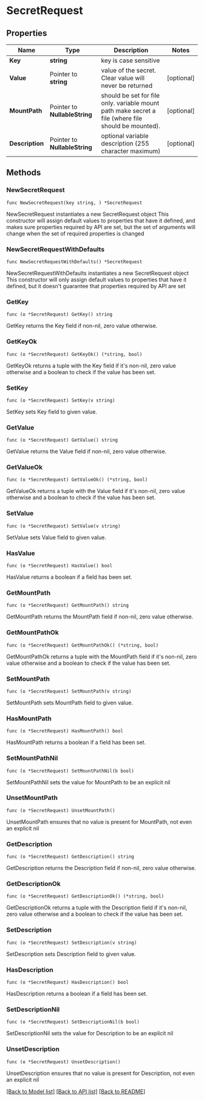 # SecretRequest

## Properties

Name | Type | Description | Notes
------------ | ------------- | ------------- | -------------
**Key** | **string** | key is case sensitive | 
**Value** | Pointer to **string** | value of the secret. Clear value will never be returned | [optional] 
**MountPath** | Pointer to **NullableString** | should be set for file only. variable mount path make secret a file (where file should be mounted). | [optional] 
**Description** | Pointer to **NullableString** | optional variable description (255 character maximum) | [optional] 

## Methods

### NewSecretRequest

`func NewSecretRequest(key string, ) *SecretRequest`

NewSecretRequest instantiates a new SecretRequest object
This constructor will assign default values to properties that have it defined,
and makes sure properties required by API are set, but the set of arguments
will change when the set of required properties is changed

### NewSecretRequestWithDefaults

`func NewSecretRequestWithDefaults() *SecretRequest`

NewSecretRequestWithDefaults instantiates a new SecretRequest object
This constructor will only assign default values to properties that have it defined,
but it doesn't guarantee that properties required by API are set

### GetKey

`func (o *SecretRequest) GetKey() string`

GetKey returns the Key field if non-nil, zero value otherwise.

### GetKeyOk

`func (o *SecretRequest) GetKeyOk() (*string, bool)`

GetKeyOk returns a tuple with the Key field if it's non-nil, zero value otherwise
and a boolean to check if the value has been set.

### SetKey

`func (o *SecretRequest) SetKey(v string)`

SetKey sets Key field to given value.


### GetValue

`func (o *SecretRequest) GetValue() string`

GetValue returns the Value field if non-nil, zero value otherwise.

### GetValueOk

`func (o *SecretRequest) GetValueOk() (*string, bool)`

GetValueOk returns a tuple with the Value field if it's non-nil, zero value otherwise
and a boolean to check if the value has been set.

### SetValue

`func (o *SecretRequest) SetValue(v string)`

SetValue sets Value field to given value.

### HasValue

`func (o *SecretRequest) HasValue() bool`

HasValue returns a boolean if a field has been set.

### GetMountPath

`func (o *SecretRequest) GetMountPath() string`

GetMountPath returns the MountPath field if non-nil, zero value otherwise.

### GetMountPathOk

`func (o *SecretRequest) GetMountPathOk() (*string, bool)`

GetMountPathOk returns a tuple with the MountPath field if it's non-nil, zero value otherwise
and a boolean to check if the value has been set.

### SetMountPath

`func (o *SecretRequest) SetMountPath(v string)`

SetMountPath sets MountPath field to given value.

### HasMountPath

`func (o *SecretRequest) HasMountPath() bool`

HasMountPath returns a boolean if a field has been set.

### SetMountPathNil

`func (o *SecretRequest) SetMountPathNil(b bool)`

 SetMountPathNil sets the value for MountPath to be an explicit nil

### UnsetMountPath
`func (o *SecretRequest) UnsetMountPath()`

UnsetMountPath ensures that no value is present for MountPath, not even an explicit nil
### GetDescription

`func (o *SecretRequest) GetDescription() string`

GetDescription returns the Description field if non-nil, zero value otherwise.

### GetDescriptionOk

`func (o *SecretRequest) GetDescriptionOk() (*string, bool)`

GetDescriptionOk returns a tuple with the Description field if it's non-nil, zero value otherwise
and a boolean to check if the value has been set.

### SetDescription

`func (o *SecretRequest) SetDescription(v string)`

SetDescription sets Description field to given value.

### HasDescription

`func (o *SecretRequest) HasDescription() bool`

HasDescription returns a boolean if a field has been set.

### SetDescriptionNil

`func (o *SecretRequest) SetDescriptionNil(b bool)`

 SetDescriptionNil sets the value for Description to be an explicit nil

### UnsetDescription
`func (o *SecretRequest) UnsetDescription()`

UnsetDescription ensures that no value is present for Description, not even an explicit nil

[[Back to Model list]](../README.md#documentation-for-models) [[Back to API list]](../README.md#documentation-for-api-endpoints) [[Back to README]](../README.md)


